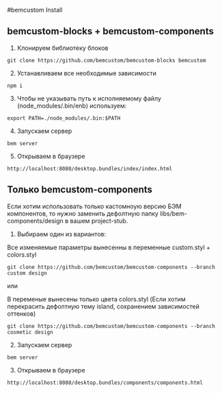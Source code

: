 #bemcustom Install

## bemcustom-blocks + bemcustom-components
1. Клонируем библиотеку блоков
 ```
 git clone https://github.com/bemcustom/bemcustom-blocks bemcustom
 ```
 
2. Устанавливаем все необходимые зависимости
 ```
 npm i 
 ```

3. Чтобы не указывать путь к исполняемому файлу (node_modules/.bin/enb) используем:
 ```
 export PATH=./node_modules/.bin:$PATH
 ```
 
4. Запускаем сервер
 ```
 bem server
 ```
5. Открываем в браузере
 ```
 http://localhost:8080/desktop.bundles/index/index.html
 ```
    
## Только bemcustom-components    
Если хотим использовать только кастомноую версию БЭМ компонентов, то нужно заменить дефолтную папку libs/bem-components/design в вашем project-stub. 

1. Выбираем один из вариантов:

 Все изменяемые параметры вынесенны в переменные custom.styl + colors.styl
 ```
 git clone https://github.com/bemcustom/bemcustom-components --branch custom design
 ```
 или

 В переменые вынесены только цвета colors.styl (Если хотим перекрасить дефолтную тему island, сохранением зависимостей оттенков)
  ```
  git clone https://github.com/bemcustom/bemcustom-components --branch cosmetic design
 ```

2. Запускаем сервер
 ```
 bem server
 ```

3. Открываем в браузере
 ```
 http://localhost:8080/desktop.bundles/components/components.html
 ```



    





